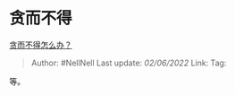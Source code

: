 # 贪而不得
[贪而不得怎么办？](https://www.zhihu.com/question/535402814/answer/2509154287)

> Author: #NellNell 
> Last update: *02/06/2022* 
> Link:
> Tag: 

等。